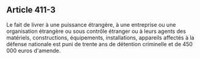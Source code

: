 Article 411-3
----
Le fait de livrer à une puissance étrangère, à une entreprise ou une
organisation étrangère ou sous contrôle étranger ou à leurs agents des
matériels, constructions, équipements, installations, appareils affectés à la
défense nationale est puni de trente ans de détention criminelle et de 450 000
euros d'amende.
